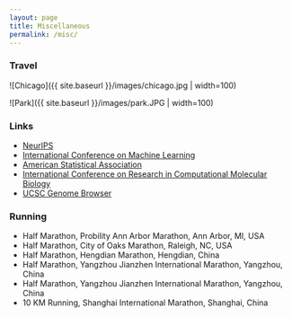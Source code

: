 ```yaml
---
layout: page
title: Miscellaneous
permalink: /misc/
---
```



### Travel
![Chicago]({{ site.baseurl }}/images/chicago.jpg | width=100)

![Park]({{ site.baseurl }}/images/park.JPG | width=100)


### Links

- [NeurIPS](https://www.nips.cc/)
- [International Conference on Machine Learning](https://icml.cc/)
- [American Statistical Association](https://www.amstat.org/)
- [International Conference on Research in Computational Molecular Biology](https://www.recomb2020.org/)
- [UCSC Genome Browser](http://genome.ucsc.edu/index.html)

### Running
- Half Marathon, Probility Ann Arbor Marathon, Ann Arbor, MI, USA
- Half Marathon, City of Oaks Marathon, Raleigh, NC, USA
- Half Marathon, Hengdian Marathon, Hengdian, China
- Half Marathon, Yangzhou Jianzhen International Marathon, Yangzhou, China
- Half Marathon, Yangzhou Jianzhen International Marathon, Yangzhou, China
- 10 KM Running, Shanghai International Marathon, Shanghai, China

